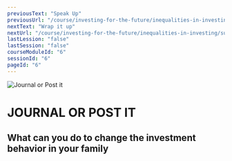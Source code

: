 ```yaml
---
previousText: "Speak Up"
previousUrl: "/course/investing-for-the-future/inequalities-in-investing/discussion"
nextText: "Wrap it up"
nextUrl: "/course/investing-for-the-future/inequalities-in-investing/summary"
lastLession: "false"
lastSession: "false"
courseModuleId: "6"
sessionId: "6"
pageId: "6"
---
```



![Journal or Post it](/assets/img/journal-it.png)
# JOURNAL OR POST IT

## What can you do to change the investment behavior in your family
<sparkle-feed-post assignment-name="What can you do to change the investment behavior in your family" ></sparkle-feed-post>
